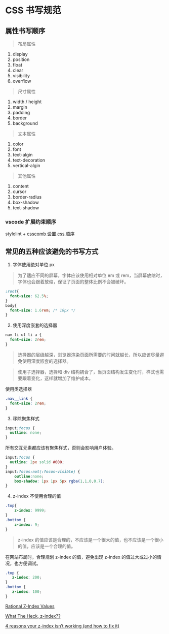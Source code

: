 # CSS 书写规范

## 属性书写顺序

> 布局属性

1. display
2. position
3. float
4. clear
5. visibility
6. overflow

> 尺寸属性

1. width / height
2. margin
3. padding
4. border
5. background

> 文本属性

1. color
2. font
3. text-algin
4. text-decoration
5. vertical-algin

> 其他属性

1. content
2. cursor
3. border-radius
4. box-shadow
5. text-shadow

### vscode 扩展约束顺序

stylelint + [csscomb 设置 css 顺序](https://www.zhihu.com/column/p/113222681)

## 常见的五种应该避免的书写方式

1. 字体使用绝对单位 px

> 为了适应不同的屏幕，字体应该使用相对单位 em 或 rem，当屏幕放缩时，字体也会跟着放缩，保证了页面的整体比例不会被破坏。

```css
:root{
  font-size: 62.5%;
}
body{
  font-size: 1.6rem; /* 16px */
}
```

2. 使用深度嵌套的选择器

```css
nav li ul li a {
  font-size: 2rem;
}
```

> 选择器的层级越深，浏览器渲染页面所需要的时间就越长，所以应该尽量避免使用深度嵌套的选择器。

> 使用子选择器，选择和 div 结构耦合了，当页面结构发生变化时，样式也需要跟着变化，这样就增加了维护成本。

使用类选择器

```css
.nav__link {
  font-size: 2rem;
}
```

3. 移除聚焦样式

```css
input:focus {
  outline: none;
}
```

所有交互元素都应该有聚焦样式，否则会影响用户体验。

```css
input:focus {
  outline: 2px solid #000;
}
input:focus:not(:focus-visible) {
    outline:none;
    box-shadow: 1px 1px 5px rgba(1,1,0,0.7);
}
```

4. z-index 不使用合理的值

```css
.top{
    z-index: 9999;
}
.bottom {
    z-index: 9;
}
```

> z-index 的值应该是合理的，不应该是一个很大的值，也不应该是一个很小的值，应该是一个合理的值。

在网站布局时，合理规划 z-index 的值，避免出现 z-index 的值过大或过小的情况，也方便调试。

```css
.top {
   z-index: 200;
}
.bottom {
   z-index: 100;
}
```

[Rational Z-Index Values](https://css-tricks.com/rational-z-index-values/)

[What The Heck, z-index??](https://www.joshwcomeau.com/css/stacking-contexts/)

[4 reasons your z-index isn’t working (and how to fix it)](https://www.freecodecamp.org/news/4-reasons-your-z-index-isnt-working-and-how-to-fix-it-coder-coder-6bc05f103e6c/)
